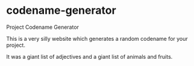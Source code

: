 codename-generator
==================

Project Codename Generator

This is a very silly website which generates a random codename for your project.

It was a giant list of adjectives and a giant list of animals and fruits.
